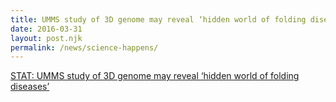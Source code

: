 ```yaml
---
title: UMMS study of 3D genome may reveal ‘hidden world of folding diseases’
date: 2016-03-31
layout: post.njk
permalink: /news/science-happens/
---
```



[STAT: UMMS study of 3D genome may reveal ‘hidden world of folding diseases’](https://www.umassmed.edu/news/news-archives/2016/03/stat-umms-study-of-3d-genome-may-reveal-hidden-world-of-folding-diseases/)
